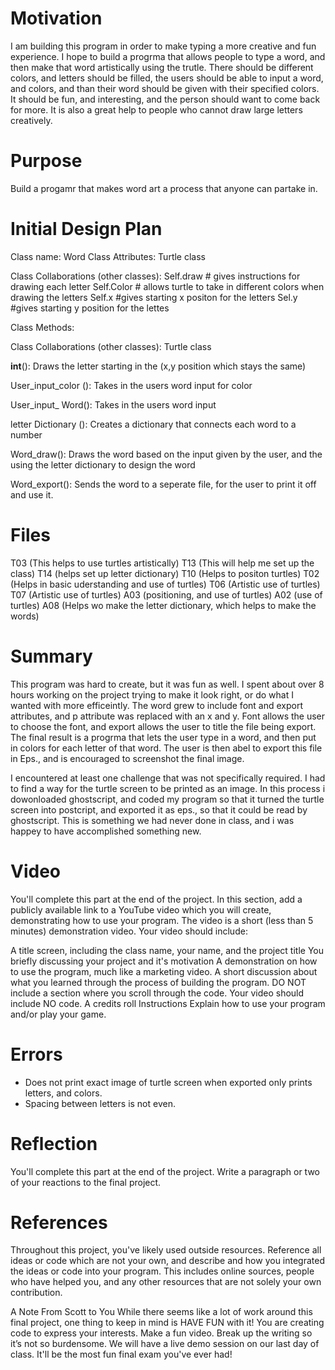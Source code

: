 # Motivation
I am building this program in order to make typing a more creative and fun experience.
I hope to build a progrma that allows people to type a word, and then make that word artistically using the trutle. 
There should be different colors, and letters should be filled, the users should be able to input a word, and colors, and than 
their word should be given with their specified colors. It should be fun, and interesting, and the person should want to come back for more. It is also a great help to people who cannot draw large letters creatively. 

# Purpose
Build  a progamr that makes word art a process that anyone can partake in. 

# Initial Design Plan


Class name: Word
Class Attributes:  Turtle class


Class Collaborations (other classes):
Self.draw	# gives instructions for drawing each letter
Self.Color 	# allows turtle to take in different colors when drawing the letters
Self.x		#gives starting x positon for the letters
Sel.y 		#gives starting y position for the lettes
  


Class Methods: 

Class Collaborations (other classes):
Turtle class 

__int__():
Draws the letter starting in the (x,y position which stays the same)

User_input_color ():
Takes in the users word input for color

User_input_ Word():
Takes in the users word input

letter Dictionary ():
Creates a dictionary that connects each word to a number

Word_draw():
Draws the word based on the input given by the user, and the using the letter dictionary to design the word

Word_export(): 
Sends the word to a seperate file, for the user to print it off and use it. 


# Files
T03 (This helps to use turtles artistically)
T13 (This will help me set up the class)
T14 (helps set up letter dictionary)
T10 (Helps to positon turtles)
T02 (Helps in basic uderstanding and use of turtles)
T06 (Artistic use of turtles)
T07 (Artistic use of turtles)
A03 (positioning, and use of turtles)
A02 (use of turtles)
A08 (Helps wo make the letter dictionary, which helps to make the words)


# Summary
  This program was hard to create, but it was fun as well. I spent about over 8 hours working on  the project trying to make it look right, or do what I wanted with more efficeintly. The word grew to include font and export attributes, and p attribute was replaced with an x and y. Font allows the user to choose the font, and export allows the user to title the file being export. The final result is a progrma that lets the user type in a word, and then put in colors for each letter of that word. The user is then abel to export this file in Eps., and is encouraged to screenshot the final image. 
  
  I encountered at least one challenge that was not specifically required. I had to find a way for the turtle screen to be printed as an image. In this process i dowonloaded ghostscript, and coded my program so that it turned the turtle screen into postcript, and exported it as eps., so that it could be read by ghostscript. This is something we had never done in class, and i was happey to have accomplished something new. 

# Video
You'll complete this part at the end of the project. In this section, add a publicly available link to a YouTube video which you will create, demonstrating how to use your program. The video is a short (less than 5 minutes) demonstration video. Your video should include:

A title screen, including the class name, your name, and the project title
You briefly discussing your project and it's motivation
A demonstration on how to use the program, much like a marketing video.
A short discussion about what you learned through the process of building the program.
DO NOT include a section where you scroll through the code. Your video should include NO code.
A credits roll
Instructions
Explain how to use your program and/or play your game.

# Errors
- Does not print exact image of turtle screen when exported only prints letters, and colors.
- Spacing between letters is not even.


# Reflection
You'll complete this part at the end of the project. Write a paragraph or two of your reactions to the final project.

# References
Throughout this project, you've likely used outside resources. Reference all ideas or code which are not your own, and describe and how you integrated the ideas or code into your program. This includes online sources, people who have helped you, and any other resources that are not solely your own contribution.

A Note From Scott to You
While there seems like a lot of work around this final project, one thing to keep in mind is HAVE FUN with it! You are creating code to express your interests. Make a fun video. Break up the writing so it’s not so burdensome. We will have a live demo session on our last day of class. It'll be the most fun final exam you've ever had!


